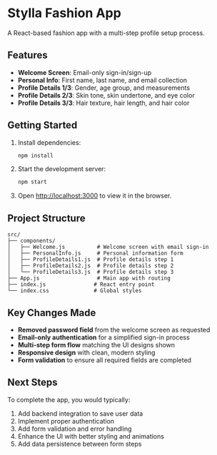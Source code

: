 # Stylla Fashion App

A React-based fashion app with a multi-step profile setup process.

## Features

- **Welcome Screen**: Email-only sign-in/sign-up
- **Personal Info**: First name, last name, and email collection
- **Profile Details 1/3**: Gender, age group, and measurements
- **Profile Details 2/3**: Skin tone, skin undertone, and eye color
- **Profile Details 3/3**: Hair texture, hair length, and hair color

## Getting Started

1. Install dependencies:
   ```bash
   npm install
   ```

2. Start the development server:
   ```bash
   npm start
   ```

3. Open [http://localhost:3000](http://localhost:3000) to view it in the browser.

## Project Structure

```
src/
├── components/
│   ├── Welcome.js          # Welcome screen with email sign-in
│   ├── PersonalInfo.js     # Personal information form
│   ├── ProfileDetails1.js  # Profile details step 1
│   ├── ProfileDetails2.js  # Profile details step 2
│   └── ProfileDetails3.js  # Profile details step 3
├── App.js                  # Main app with routing
├── index.js               # React entry point
└── index.css              # Global styles
```

## Key Changes Made

- **Removed password field** from the welcome screen as requested
- **Email-only authentication** for a simplified sign-in process
- **Multi-step form flow** matching the UI designs shown
- **Responsive design** with clean, modern styling
- **Form validation** to ensure all required fields are completed

## Next Steps

To complete the app, you would typically:

1. Add backend integration to save user data
2. Implement proper authentication
3. Add form validation and error handling
4. Enhance the UI with better styling and animations
5. Add data persistence between form steps 